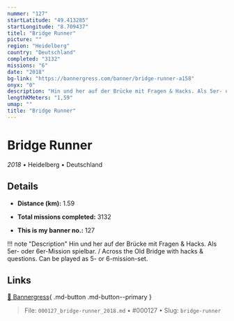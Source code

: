 ```yaml
---
nummer: "127"
startLatitude: "49.413285"
startLongitude: "8.709437"
titel: "Bridge Runner"
picture: ""
region: "Heidelberg"
country: "Deutschland"
completed: "3132"
missions: "6"
date: "2018"
bg-link: "https://bannergress.com/banner/bridge-runner-a158"
onyx: "0"
description: "Hin und her auf der Brücke mit Fragen & Hacks. Als 5er- oder 6er-Mission spielbar. / Across the Old Bridge with hacks & questions. Can be played as 5- or 6-mission-set."
lengthKMeters: "1,59"
umap: ""
title: "Bridge Runner"
---
```

# Bridge Runner

*2018* • Heidelberg • Deutschland



## Details
- **Distance (km):** 1.59

- **Total missions completed:** 3132
- **This is my banner no.:** 127


!!! note "Description"
    Hin und her auf der Brücke mit Fragen & Hacks. Als 5er- oder 6er-Mission spielbar. / Across the Old Bridge with hacks & questions. Can be played as 5- or 6-mission-set.



## Links
[🔗 Bannergress](https://bannergress.com/banner/bridge-runner-a158){ .md-button .md-button--primary }



> File: `000127_bridge-runner_2018.md` • #000127 • Slug: `bridge-runner`
